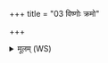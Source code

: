 +++
title = "03 विष्णोः क्रमो"

+++
<details><summary>मूलम् (WS)</summary>

विष्णोः क्रमो ऽसि सपत्नहा द्यौसंशितः सूर्यतेजाः ।  
दिवमनु वि क्रमेहं दिवस्तं निर्भजामो यो ऽस्मान् द्वेष्टि यं वयं द्विष्मः ।  
अपरजान् सपत्नानवैनान्वाधे अत्येनान् क्रामान्वपाङ् अपनुत्तः सपत्नः ॥ ३ ॥
</details>